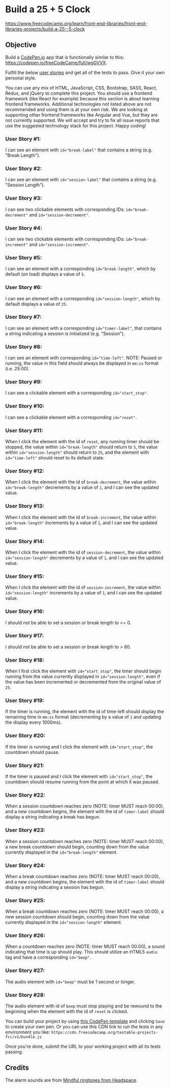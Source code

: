 # Build a 25 + 5 Clock

https://www.freecodecamp.org/learn/front-end-libraries/front-end-libraries-projects/build-a-25--5-clock
## Objective

Build a [CodePen.io](https://codepen.io/) app that is functionally similar to this: https://codepen.io/freeCodeCamp/full/wgGVVX.

Fulfill the below [user stories](https://en.wikipedia.org/wiki/User_story) and get all of the tests to pass. Give it your own personal style.

You can use any mix of HTML, JavaScript, CSS, Bootstrap, SASS, React, Redux, and jQuery to complete this project. You should use a frontend framework (like React for example) because this section is about learning frontend frameworks. Additional technologies not listed above are not recommended and using them is at your own risk. We are looking at supporting other frontend frameworks like Angular and Vue, but they are not currently supported. We will accept and try to fix all issue reports that use the suggested technology stack for this project. Happy coding!
### User Story #1:

I can see an element with `id="break-label"` that contains a string (e.g. "Break Length").
### User Story #2:

I can see an element with `id="session-label"` that contains a string (e.g. "Session Length").
### User Story #3:

I can see two clickable elements with corresponding IDs: `id="break-decrement"` and `id="session-decrement"`.
### User Story #4:

I can see two clickable elements with corresponding IDs: `id="break-increment"` and `id="session-increment"`.
### User Story #5:

I can see an element with a corresponding `id="break-length"`, which by default (on load) displays a value of `5`.
### User Story #6:

I can see an element with a corresponding `id="session-length"`, which by default displays a value of `25`.
### User Story #7:

I can see an element with a corresponding `id="timer-label"`, that contains a string indicating a session is initialized (e.g. "Session").
### User Story #8:

I can see an element with corresponding `id="time-left"`. NOTE: Paused or running, the value in this field should always be displayed in `mm:ss` format (i.e. 25:00).
### User Story #9:

I can see a clickable element with a corresponding `id="start_stop"`.
### User Story #10:

I can see a clickable element with a corresponding `id="reset"`.
### User Story #11:

When I click the element with the id of `reset`, any running timer should be stopped, the value within `id="break-length"` should return to `5`, the value within `id="session-length"` should return to `25`, and the element with `id="time-left"` should reset to its default state.
### User Story #12:

When I click the element with the id of `break-decrement`, the value within `id="break-length"` decrements by a value of `1`, and I can see the updated value.
### User Story #13:

When I click the element with the id of `break-increment`, the value within `id="break-length"` increments by a value of `1`, and I can see the updated value.
### User Story #14:

When I click the element with the id of `session-decrement`, the value within `id="session-length"` decrements by a value of `1`, and I can see the updated value.
### User Story #15:

When I click the element with the id of `session-increment`, the value within `id="session-length"` increments by a value of `1`, and I can see the updated value.
### User Story #16:

I should not be able to set a session or break length to <= 0.
### User Story #17:

I should not be able to set a session or break length to > 60.
### User Story #18:

When I first click the element with `id="start_stop"`, the timer should begin running from the value currently displayed in `id="session-length"`, even if the value has been incremented or decremented from the original value of `25`.
### User Story #19:

If the timer is running, the element with the id of time-left should display the remaining time in `mm:ss` format (decrementing by a value of `1` and updating the display every 1000ms).
### User Story #20:

If the timer is running and I click the element with `id="start_stop"`, the countdown should pause.
### User Story #21:

If the timer is paused and I click the element with `id="start_stop"`, the countdown should resume running from the point at which it was paused.
### User Story #22:

When a session countdown reaches zero (NOTE: timer MUST reach 00:00), and a new countdown begins, the element with the id of `timer-label` should display a string indicating a break has begun.
### User Story #23:

When a session countdown reaches zero (NOTE: timer MUST reach 00:00), a new break countdown should begin, counting down from the value currently displayed in the `id="break-length"` element.
### User Story #24:

When a break countdown reaches zero (NOTE: timer MUST reach 00:00), and a new countdown begins, the element with the id of `timer-label` should display a string indicating a session has begun.
### User Story #25:

When a break countdown reaches zero (NOTE: timer MUST reach 00:00), a new session countdown should begin, counting down from the value currently displayed in the `id="session-length"` element.
### User Story #26:

When a countdown reaches zero (NOTE: timer MUST reach 00:00), a sound indicating that time is up should play. This should utilize an HTML5 `audio` tag and have a corresponding `id="beep"`.
### User Story #27:

The audio element with `id="beep"` must be 1 second or longer.
### User Story #28:

The audio element with id of `beep` must stop playing and be rewound to the beginning when the element with the id of `reset` is clicked.

You can build your project by using [this CodePen template](https://codepen.io/pen?template=MJjpwO) and clicking `Save` to create your own pen. Or you can use this CDN link to run the tests in any environment you like: `https://cdn.freecodecamp.org/testable-projects-fcc/v1/bundle.js`

Once you're done, submit the URL to your working project with all its tests passing.

## Credits

The alarm sounds are from [Mindful ringtones from Headspace](https://www.headspace.com/work/mindful-ringtones-and-alarms).